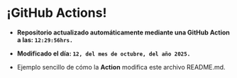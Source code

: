 # ¡GitHub Actions!
* **Repositorio actualizado automáticamente mediante una GitHub Action a las: `12:29:56hrs.`**
* **Modificado el día: `12, del mes de octubre, del año 2025.`**

* Ejemplo sencillo de cómo la **Action** modifica este archivo README.md.
